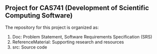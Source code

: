 ## Project for CAS741 (Development of Scientific Computing Software) ##

The repository for this project is organized as:

1. Doc: Problem Statement, Software Requirements Specification (SRS)
2. ReferenceMaterial: Supporting research and resources
3. src: Source code